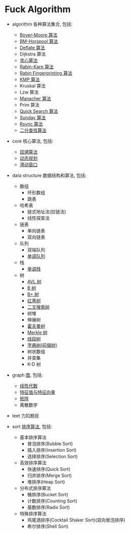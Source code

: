 # Fuck Algorithm

- algorithm
  各种算法集合, 包括:
  - [Boyer-Moore 算法](src/algorithm/bm/bm.md)
  - [BM-Horspool 算法](src/algorithm/bm/bmh.md)
  - [Deflate 算法](src/algorithm/deflate/deflate.md)
  - Dijkstra 算法
  - [贪心算法](src/algorithm/greedy/greedy.md)
  - [Rabin-Karp 算法](src/algorithm/karp/rabinKarp.md)
  - [Rabin Fingerprinting 算法](src/algorithm/karp/rabinFingerprinting.md)
  - [KMP 算法](src/algorithm/kmp/KMP.md)
  - Kruskal 算法
  - Lzw 算法
  - [Manacher 算法](src/algorithm/manacher/manacher.md)
  - Prim 算法
  - [Quick Search 算法](src/algorithm/qs/qs.md)
  - [Sunday 算法](src/algorithm/qs/sunday.md)
  - [Rsync 算法](src/algorithm/rsync/rsync.md)
  - [二分查找算法](src/algorithm/search/binary/binary.md)

- core
  核心算法, 包括: 
  - [回溯算法](src/core/backtrack/backtrack.md)
  - [动态规划](src/core/dp/dp.md)
  - [滑动窗口](src/core/slide/slide.md)
  
- data structure
  数据结构和算法, 包括:
  - 数组
    - 环形数组
    - 跳表
  - 哈希表
    - 链式地址法(拉链法)
    - 线性探查法
  - 链表
    - 单向链表
    - 双向链表
  - 队列
    - 双端队列
    - [单调队列](src/data_structure/queue/monotonic/monotonic.md)
  - 栈
    - [单调栈](src/data_structure/stack/stack.md)
  - 树
    - [AVL 树](src/data_structure/tree/bbt/avl/AVL.md)
    - [B 树](src/data_structure/tree/bbt/b/B.md)
    - [B+ 树](src/data_structure/tree/bbt/b_add/b+.md)
    - [红黑树](src/data_structure/tree/bbt/red/RED.md)
    - [二叉搜索树](src/data_structure/tree/bst/BST.md)
    - 树堆
    - 伸展树
    - [霍夫曼树](src/data_structure/tree/other/huff/huff.md)
    - [Merkle 树](src/data_structure/tree/other/merkle/merkle.md)
    - [线段树](src/data_structure/tree/other/segment/segment.md)
    - [字典树(前缀树)](src/data_structure/tree/other/trie/trie.md)
    - 树状数组
    - 并查集
    - K-D 树

- graph 
  [图](src/graph/graph.md), 包括:
  - [线性代数](src/graph/matrix/algebra.md)
  - [特征值与特征向量](src/graph/matrix/eigen.md)
  - [矩阵](src/graph/matrix/matrix.md)
  - 离散数学

- leet
  力扣题目

- sort
  [排序算法](src/sort/sort.md), 包括:
  - 基本排序算法
    - 冒泡排序(Bubble Sort)
    - 插入排序(Insertion Sort)
    - 选择排序(Selection Sort)
  - 高效排序算法
    - 快速排序(Quick Sort)
    - 归并排序(Merge Sort)
    - 堆排序(Heap Sort)
  - 分布式排序算法
    - 桶排序(Bucket Sort)
    - 计数排序(Counting Sort)
    - 基数排序(Radix Sort)
  - 特殊排序算法
    - 鸡尾酒排序(Cocktail Shaker Sort)(双向冒泡排序)
    - 希尔排序(Shell Sort)
